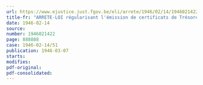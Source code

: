 ```yaml
---
url: https://www.ejustice.just.fgov.be/eli/arrete/1946/02/14/1946021422/justel
title-fr: "ARRETE-LOI régularisant l'émission de certificats de Trésorerie 3,5 p. c. de 1944 à dix ans, 2e série"
date: 1946-02-14
source:
number: 1946021422
page: 888888
case: 1946-02-14/51
publication: 1946-03-07
starts:
modifies:
pdf-original:
pdf-consolidated:
---
```


